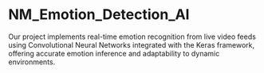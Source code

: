 # NM_Emotion_Detection_AI
Our project implements real-time emotion recognition from live video feeds using Convolutional Neural Networks integrated with the Keras framework, offering accurate emotion inference and adaptability to dynamic environments.
